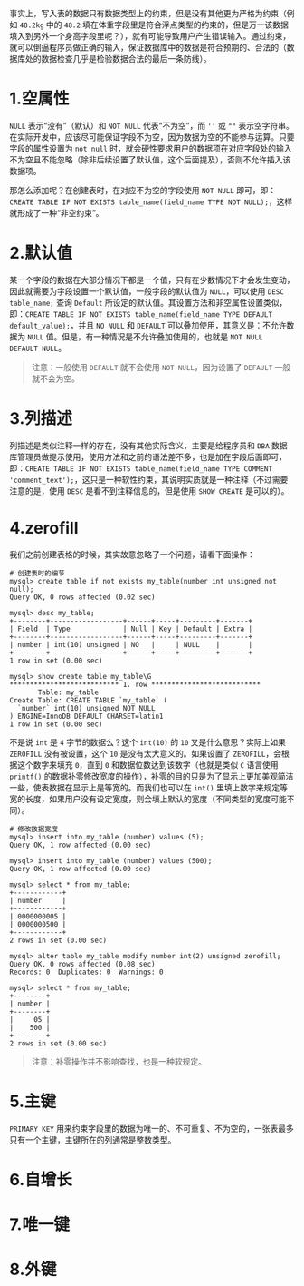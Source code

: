 事实上，写入表的数据只有数据类型上的约束，但是没有其他更为严格为约束（例如 `48.2kg` 中的 `48.2` 填在体重字段里是符合浮点类型的约束的，但是万一该数据填入到另外一个身高字段里呢？），就有可能导致用户产生错误输入。通过约束，就可以倒逼程序员做正确的输入，保证数据库中的数据是符合预期的、合法的（数据库处的数据检查几乎是检验数据合法的最后一条防线）。

# 1.空属性

`NULL` 表示“没有”（默认）和 `NOT NULL` 代表“不为空”，而 `''` 或 `""` 表示空字符串。在实际开发中，应该尽可能保证字段不为空，因为数据为空的不能参与运算。只要字段的属性设置为 `not null` 时，就会硬性要求用户的数据项在对应字段处的输入不为空且不能忽略（除非后续设置了默认值，这个后面提及），否则不允许插入该数据项。

那怎么添加呢？在创建表时，在对应不为空的字段使用 `NOT NULL` 即可，即：`CREATE TABLE IF NOT EXISTS table_name(field_name TYPE NOT NULL);`，这样就形成了一种“非空约束”。

# 2.默认值

某一个字段的数据在大部分情况下都是一个值，只有在少数情况下才会发生变动，因此就需要为字段设置一个默认值，一般字段的默认值为 `NULL`，可以使用 `DESC table_name;` 查询 `Default` 所设定的默认值。其设置方法和非空属性设置类似，即：`CREATE TABLE IF NOT EXISTS table_name(field_name TYPE DEFAULT default_value);`，并且 `NO NULL` 和 `DEFAULT` 可以叠加使用，其意义是：不允许数据为 `NULL` 值。但是，有一种情况是不允许叠加使用的，也就是 `NOT NULL DEFAULT NULL`。

>   注意：一般使用 `DEFAULT` 就不会使用 `NOT NULL`，因为设置了 `DEFAULT` 一般就不会为空。 

# 3.列描述

列描述是类似注释一样的存在，没有其他实际含义，主要是给程序员和 `DBA` 数据库管理员做提示使用，使用方法和之前的语法差不多，也是加在字段后面即可，即：`CREATE TABLE IF NOT EXISTS table_name(field_name TYPE COMMENT 'comment_text');`，这只是一种软性约束，其说明实质就是一种注释（不过需要注意的是，使用 `DESC` 是看不到注释信息的，但是使用 `SHOW CREATE` 是可以的）。

# 4.zerofill

我们之前创建表格的时候，其实故意忽略了一个问题，请看下面操作：

```mysql
# 创建表时的细节
mysql> create table if not exists my_table(number int unsigned not null);
Query OK, 0 rows affected (0.02 sec)

mysql> desc my_table;
+--------+------------------+------+-----+---------+-------+
| Field  | Type             | Null | Key | Default | Extra |
+--------+------------------+------+-----+---------+-------+
| number | int(10) unsigned | NO   |     | NULL    |       |
+--------+------------------+------+-----+---------+-------+
1 row in set (0.00 sec)

mysql> show create table my_table\G
*************************** 1. row ***************************
       Table: my_table
Create Table: CREATE TABLE `my_table` (
  `number` int(10) unsigned NOT NULL
) ENGINE=InnoDB DEFAULT CHARSET=latin1
1 row in set (0.00 sec)
```

不是说 `int` 是 `4` 字节的数据么？这个 `int(10)` 的 `10` 又是什么意思？实际上如果 `ZEROFILL` 没有被设置，这个 `10` 是没有太大意义的。如果设置了 `ZEROFILL`，会根据这个数字来填充 `0`，直到 `0` 和数据位数达到该数字（也就是类似 `C` 语言使用 `printf()` 的数据补零修改宽度的操作），补零的目的只是为了显示上更加美观简洁一些，使表数据在显示上是等宽的。而我们也可以在 `int()` 里填上数字来规定等宽的长度，如果用户没有设定宽度，则会填上默认的宽度（不同类型的宽度可能不同）。

```mysql
# 修改数据宽度
mysql> insert into my_table (number) values (5);
Query OK, 1 row affected (0.00 sec)

mysql> insert into my_table (number) values (500);
Query OK, 1 row affected (0.00 sec)

mysql> select * from my_table;
+------------+
| number     |
+------------+
| 0000000005 |
| 0000000500 |
+------------+
2 rows in set (0.00 sec)

mysql> alter table my_table modify number int(2) unsigned zerofill;
Query OK, 0 rows affected (0.08 sec)
Records: 0  Duplicates: 0  Warnings: 0

mysql> select * from my_table;
+--------+
| number |
+--------+
|     05 |
|    500 |
+--------+
2 rows in set (0.00 sec)
```

>   注意：补零操作并不影响查找，也是一种软规定。

# 5.主键

`PRIMARY KEY` 用来约束字段里的数据为唯一的、不可重复、不为空的，一张表最多只有一个主键，主键所在的列通常是整数类型。

# 6.自增长

# 7.唯一键

# 8.外键

